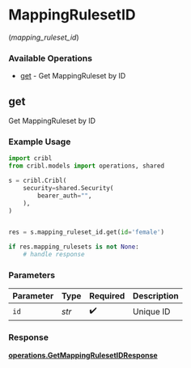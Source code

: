 # MappingRulesetID
(*mapping_ruleset_id*)

### Available Operations

* [get](#get) - Get MappingRuleset by ID

## get

Get MappingRuleset by ID

### Example Usage

```python
import cribl
from cribl.models import operations, shared

s = cribl.Cribl(
    security=shared.Security(
        bearer_auth="",
    ),
)


res = s.mapping_ruleset_id.get(id='female')

if res.mapping_rulesets is not None:
    # handle response
```

### Parameters

| Parameter          | Type               | Required           | Description        |
| ------------------ | ------------------ | ------------------ | ------------------ |
| `id`               | *str*              | :heavy_check_mark: | Unique ID          |


### Response

**[operations.GetMappingRulesetIDResponse](../../models/operations/getmappingrulesetidresponse.md)**

